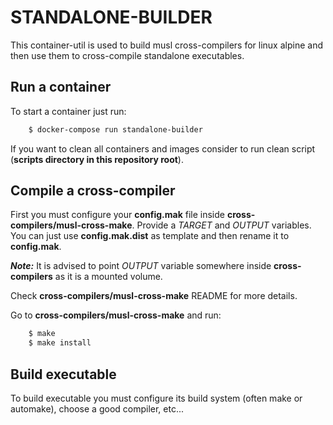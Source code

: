 # STANDALONE-BUILDER

This container-util is used to build musl cross-compilers for linux alpine and then use them to cross-compile standalone executables.

## Run a container

To start a container just run:

```bash
    $ docker-compose run standalone-builder
```

If you want to clean all containers and images consider to run clean script (**scripts directory in this repository root**).

## Compile a cross-compiler

First you must configure your **config.mak** file inside **cross-compilers/musl-cross-make**. Provide a *TARGET* and *OUTPUT* variables. You can just use **config.mak.dist** as template and then rename it to **config.mak**.

***Note:*** It is advised to point *OUTPUT* variable somewhere inside **cross-compilers** as it is a mounted volume.

Check **cross-compilers/musl-cross-make** README for more details.

Go to **cross-compilers/musl-cross-make** and run:

```bash
    $ make
    $ make install
```

## Build executable

To build executable you must configure its build system (often make or automake), choose a good compiler, etc...